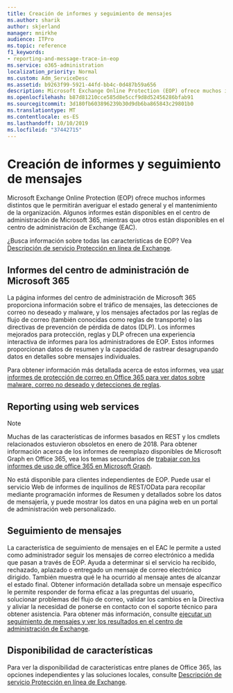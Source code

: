 ```yaml
---
title: Creación de informes y seguimiento de mensajes
ms.author: sharik
author: skjerland
manager: mnirkhe
audience: ITPro
ms.topic: reference
f1_keywords:
- reporting-and-message-trace-in-eop
ms.service: o365-administration
localization_priority: Normal
ms.custom: Adm_ServiceDesc
ms.assetid: b9263f99-5921-44fd-bb4c-0d487b59a656
description: Microsoft Exchange Online Protection (EOP) ofrece muchos informes distintos que le permitirán averiguar el estado general y el mantenimiento de la organización. Algunos informes están disponibles en el centro de administración de Microsoft 365, mientras que otros están disponibles en el centro de administración de Exchange (EAC).
ms.openlocfilehash: b87d81210cce585d8e5ccf9d8d52456286bfab91
ms.sourcegitcommit: 3d180fb603896239b30d9db6ba865843c29801b0
ms.translationtype: MT
ms.contentlocale: es-ES
ms.lasthandoff: 10/10/2019
ms.locfileid: "37442715"
---
```

# <a name="reporting-and-message-trace"></a>Creación de informes y seguimiento de mensajes

Microsoft Exchange Online Protection (EOP) ofrece muchos informes distintos que le permitirán averiguar el estado general y el mantenimiento de la organización. Algunos informes están disponibles en el centro de administración de Microsoft 365, mientras que otros están disponibles en el centro de administración de Exchange (EAC).

¿Busca información sobre todas las características de EOP? Vea [Descripción de servicio Protección en línea de Exchange](exchange-online-protection-service-description.md).

## <a name="microsoft-365-admin-center-reports"></a>Informes del centro de administración de Microsoft 365

La página informes del centro de administración de Microsoft 365 proporciona información sobre el tráfico de mensajes, las detecciones de correo no deseado y malware, y los mensajes afectados por las reglas de flujo de correo (también conocidas como reglas de transporte) o las directivas de prevención de pérdida de datos (DLP). Los informes mejorados para protección, reglas y DLP ofrecen una experiencia interactiva de informes para los administradores de EOP. Estos informes proporcionan datos de resumen y la capacidad de rastrear desagrupando datos en detalles sobre mensajes individuales.

Para obtener información más detallada acerca de estos informes, vea [usar informes de protección de correo en Office 365 para ver datos sobre malware, correo no deseado y detecciones de reglas](https://docs.microsoft.com/exchange/monitoring/use-mail-protection-reports).

## <a name="reporting-using-web-services"></a>Reporting using web services

> [!NOTE]
> Muchas de las características de informes basados en REST y los cmdlets relacionados estuvieron obsoletos en enero de 2018. Para obtener información acerca de los informes de reemplazo disponibles de Microsoft Graph en Office 365, vea los temas secundarios de [trabajar con los informes de uso de office 365 en Microsoft Graph](https://go.microsoft.com/fwlink/p/?LinkID=865135).

No está disponible para clientes independientes de EOP. Puede usar el servicio Web de informes de inquilinos de REST/OData para recopilar mediante programación informes de Resumen y detallados sobre los datos de mensajería, y puede mostrar los datos en una página web en un portal de administración web personalizado.

## <a name="message-trace"></a>Seguimiento de mensajes

La característica de seguimiento de mensajes en el EAC le permite a usted como administrador seguir los mensajes de correo electrónico a medida que pasan a través de EOP. Ayuda a determinar si el servicio ha recibido, rechazado, aplazado o entregado un mensaje de correo electrónico dirigido. También muestra qué le ha ocurrido al mensaje antes de alcanzar el estado final. Obtener información detallada sobre un mensaje específico le permite responder de forma eficaz a las preguntas del usuario, solucionar problemas del flujo de correo, validar los cambios en la Directiva y aliviar la necesidad de ponerse en contacto con el soporte técnico para obtener asistencia. Para obtener más información, consulte [ejecutar un seguimiento de mensajes y ver los resultados en el centro de administración de Exchange](https://docs.microsoft.com/exchange/monitoring/trace-an-email-message/run-a-message-trace-and-view-results).

## <a name="feature-availability"></a>Disponibilidad de características

Para ver la disponibilidad de características entre planes de Office 365, las opciones independientes y las soluciones locales, consulte [Descripción de servicio Protección en línea de Exchange](exchange-online-protection-service-description.md).

